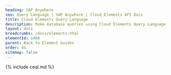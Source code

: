 ```yaml
---
heading: SAP Anywhere
seo: Query Language | SAP Anywhere | Cloud Elements API Docs
title: Cloud Elements Query Language
description: Make database queries using Cloud Elements Query Language.
layout: docs
breadcrumbs: /docs/elements.html
elementId: 1468
parent: Back to Element Guides
order: 45
sitemap: false
---
```


{% include ceql.md %}

